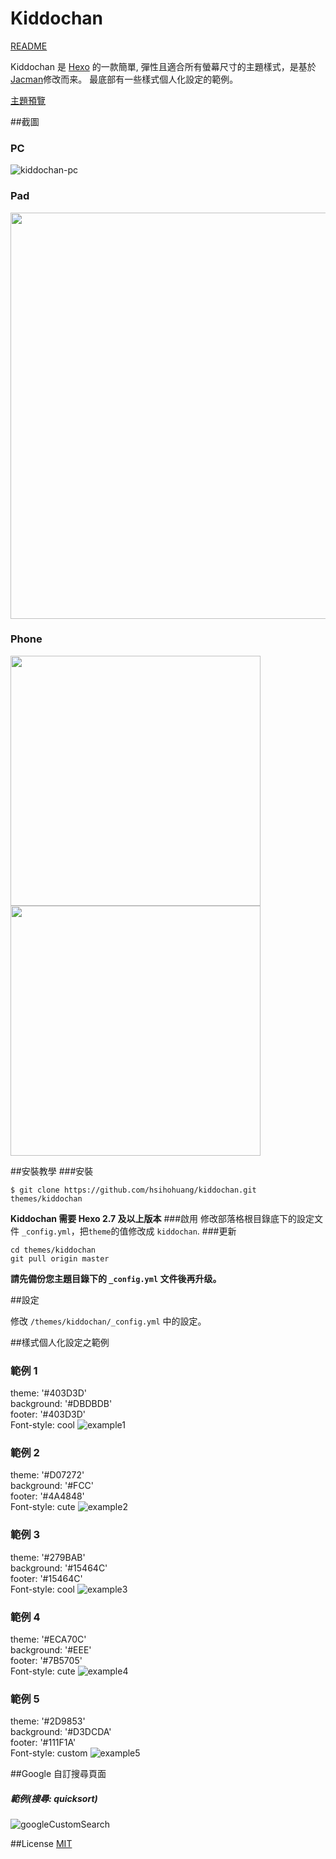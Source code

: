 # Kiddochan

[README](/README.md)

Kiddochan 是 [Hexo](http://hexo.io) 的一款簡單, 彈性且適合所有螢幕尺寸的主題樣式，是基於[Jacman](https://github.com/wuchong/jacman)修改而来。 最底部有一些樣式個人化設定的範例。


[主題預覽](http://blog.hsihohuang.info) 


##截圖
### PC
![kiddochan-pc](screenshots/kiddochan_pc.png)

### Pad
<img src="screenshots/kiddochan_pad.png" width="650">

### Phone
<img src="screenshots/kiddochan_phone1.png" width="400">
<img src="screenshots/kiddochan_phone2.png" width="400">


##安裝教學
###安裝
```
$ git clone https://github.com/hsihohuang/kiddochan.git themes/kiddochan
```
**Kiddochan 需要 Hexo 2.7 及以上版本** 
###啟用
修改部落格根目錄底下的設定文件 `_config.yml`，把`theme`的值修改成 `kiddochan`.
###更新
```
cd themes/kiddochan
git pull origin master
```
**請先備份您主題目錄下的 `_config.yml` 文件後再升级。**

##設定

修改  `/themes/kiddochan/_config.yml` 中的設定。


##樣式個人化設定之範例
### 範例 1
theme: '#403D3D'       
background: '#DBDBDB'  
footer: '#403D3D' <br>
Font-style: cool
![example1](screenshots/example1.png)

### 範例 2
theme: '#D07272'       
background: '#FCC'  
footer: '#4A4848' <br>
Font-style: cute
![example2](screenshots/example2.png)

### 範例 3
theme: '#279BAB'       
background: '#15464C'  
footer: '#15464C' <br>
Font-style: cool
![example3](screenshots/example3.png)

### 範例 4
theme: '#ECA70C'       
background: '#EEE'  
footer: '#7B5705' <br>
Font-style: cute
![example4](screenshots/example4.png)

### 範例 5
theme: '#2D9853'       
background: '#D3DCDA'  
footer: '#111F1A' <br>
Font-style: custom
![example5](screenshots/example5.png)

##Google 自訂搜尋頁面
##### 範例(搜尋: quicksort)
![googleCustomSearch](screenshots/google_custom_search.png)

##License
[MIT](/LICENSE)
